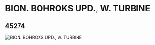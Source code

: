 # BION. BOHROKS UPD., W. TURBINE
## 45274
![BION. BOHROKS UPD., W. TURBINE](https://lc-www-live-s.legocdn.com/media/bricks/5/2/4187591.jpg)